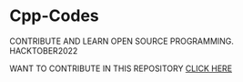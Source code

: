 # Cpp-Codes
CONTRIBUTE AND LEARN OPEN SOURCE PROGRAMMING.
HACKTOBER2022

WANT TO CONTRIBUTE IN THIS REPOSITORY 
[CLICK HERE](https://github.com/atharva-narkhede/Cpp-Codes/blob/main/CONTRIBUTING.md)
